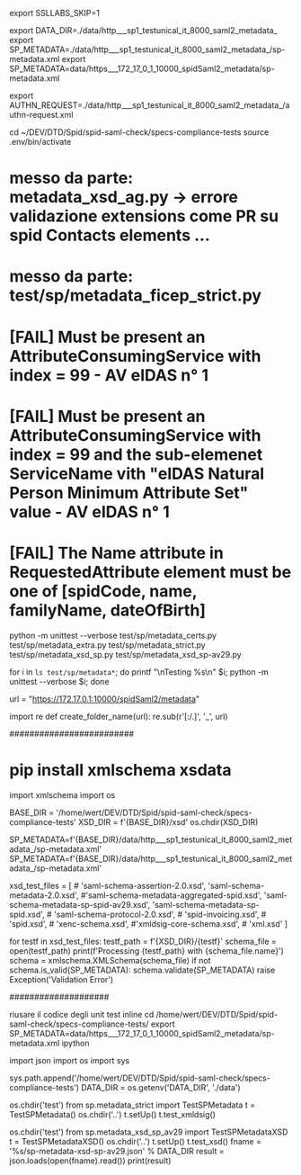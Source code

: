 export SSLLABS_SKIP=1 

export DATA_DIR=./data/http___sp1_testunical_it_8000_saml2_metadata_ 
export SP_METADATA=./data/http___sp1_testunical_it_8000_saml2_metadata_/sp-metadata.xml
export SP_METADATA=data/https___172_17_0_1_10000_spidSaml2_metadata/sp-metadata.xml

export AUTHN_REQUEST=./data/http___sp1_testunical_it_8000_saml2_metadata_/authn-request.xml

cd ~/DEV/DTD/Spid/spid-saml-check/specs-compliance-tests
source .env/bin/activate


# messo da parte: metadata_xsd_ag.py -> errore validazione extensions come PR su spid Contacts elements ...
# messo da parte: test/sp/metadata_ficep_strict.py
#    [FAIL] Must be present an AttributeConsumingService with index = 99 - AV eIDAS n° 1
#    [FAIL] Must be present an AttributeConsumingService with index = 99 and the sub-elemenet ServiceName vith "eIDAS Natural Person Minimum Attribute Set" value - AV eIDAS n° 1
#    [FAIL] The Name attribute in RequestedAttribute element must be one of [spidCode, name, familyName, dateOfBirth] 

python -m unittest --verbose  test/sp/metadata_certs.py test/sp/metadata_extra.py test/sp/metadata_strict.py test/sp/metadata_xsd_sp.py test/sp/metadata_xsd_sp-av29.py

for i in `ls test/sp/metadata*`; do printf "\nTesting %s\n" $i; python -m unittest --verbose $i; done

url = "https://172.17.0.1:10000/spidSaml2/metadata"

import re
def create_folder_name(url):
   re.sub(r'[:/.]', '_', url)


#########################

# pip install xmlschema xsdata
import xmlschema
import os

BASE_DIR = '/home/wert/DEV/DTD/Spid/spid-saml-check/specs-compliance-tests'
XSD_DIR = f'{BASE_DIR}/xsd'
os.chdir(XSD_DIR)

SP_METADATA=f'{BASE_DIR}/data/http___sp1_testunical_it_8000_saml2_metadata_/sp-metadata.xml'
SP_METADATA=f'{BASE_DIR}/data/http___sp1_testunical_it_8000_saml2_metadata_/sp-metadata.xml'

xsd_test_files = [
                  # 'saml-schema-assertion-2.0.xsd',
                  'saml-schema-metadata-2.0.xsd',
                  #'saml-schema-metadata-aggregated-spid.xsd',
                  'saml-schema-metadata-sp-spid-av29.xsd',
                  'saml-schema-metadata-sp-spid.xsd',
                  # 'saml-schema-protocol-2.0.xsd',
                  # 'spid-invoicing.xsd',
                  # 'spid.xsd',
                  # 'xenc-schema.xsd',
                  #'xmldsig-core-schema.xsd',
                  # 'xml.xsd'
]


for testf in xsd_test_files:
    testf_path = f'{XSD_DIR}/{testf}'
    schema_file = open(testf_path)
    print(f'Processing {testf_path} with {schema_file.name}')
    schema = xmlschema.XMLSchema(schema_file)
    if not schema.is_valid(SP_METADATA):
        schema.validate(SP_METADATA)
        raise Exception('Validation Error')

####################

riusare il codice degli unit test inline
cd /home/wert/DEV/DTD/Spid/spid-saml-check/specs-compliance-tests/
export SP_METADATA=data/https___172_17_0_1_10000_spidSaml2_metadata/sp-metadata.xml
ipython

import json
import os
import sys

sys.path.append('/home/wert/DEV/DTD/Spid/spid-saml-check/specs-compliance-tests')
DATA_DIR = os.getenv('DATA_DIR', './data')


os.chdir('test')
from sp.metadata_strict import TestSPMetadata
t = TestSPMetadata()
os.chdir('..')
t.setUp()
t.test_xmldsig()

os.chdir('test')
from sp.metadata_xsd_sp_av29 import TestSPMetadataXSD
t = TestSPMetadataXSD()
os.chdir('..')
t.setUp()
t.test_xsd()
fname = '%s/sp-metadata-xsd-sp-av29.json' % DATA_DIR
result = json.loads(open(fname).read())
print(result)
